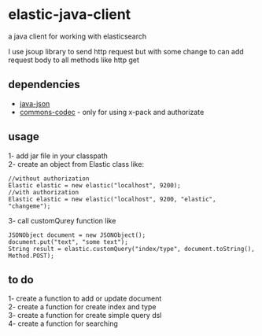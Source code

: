 # elastic-java-client
a java client for working with elasticsearch

I use jsoup library to send http request but with some change to can add request body to all methods like http get
## dependencies
* [java-json](https://github.com/stleary/JSON-java)
* [commons-codec](https://commons.apache.org/proper/commons-codec/download_codec.cgi) - only for using x-pack and authorizate

## usage
1- add jar file in your classpath  
2- create an object from Elastic class like:
```
//without authorization
Elastic elastic = new elastic("localhost", 9200);
//with authorization
Elastic elastic = new elastic("localhost", 9200, "elastic", "changeme");
```
3- call customQurey function like
```
JSONObject document = new JSONObject();
document.put("text", "some text");
String result = elastic.customQuery("index/type", document.toString(), Method.POST);
```
## to do
1- create a function to add or update document  
2- create a function for create index and type  
3- create a function for create simple query dsl  
4- create a function for searching  
